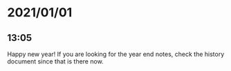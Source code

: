 # 2021/01/01

## 13:05

Happy new year! If you are looking for the year end notes, check the history
document since that is there now.